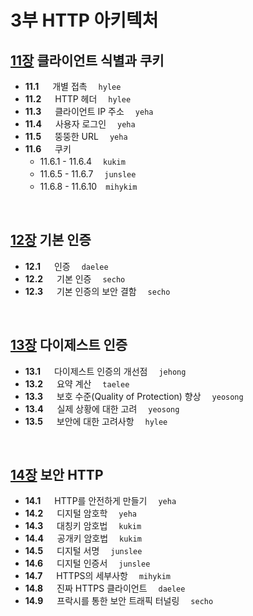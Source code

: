 # 3부 HTTP 아키텍처

## [11장](./11_Client_Identification_and_Cookies.md) 클라이언트 식별과 쿠키
- __11.1__ 　 개별 접촉　 `hylee`
- __11.2__ 　 HTTP 헤더　 `hylee`
- __11.3__ 　 클라이언트 IP 주소　 `yeha`
- __11.4__ 　 사용자 로그인　 `yeha`
- __11.5__ 　 뚱뚱한 URL　 `yeha`
- __11.6__ 　 쿠키
    - 11.6.1 - 11.6.4　 `kukim`
    - 11.6.5 - 11.6.7　 `junslee`
    - 11.6.8 - 11.6.10　`mihykim`
<br>

## [12장](./12_Basic_Authentication.md) 기본 인증
- __12.1__ 　 인증　 `daelee`
- __12.2__ 　 기본 인증　 `secho`
- __12.3__ 　 기본 인증의 보안 결함　 `secho`
<br>

## [13장](./13_Digest_Authentication.md) 다이제스트 인증
- __13.1__ 　 다이제스트 인증의 개선점　 `jehong`
- __13.2__ 　 요약 계산　 `taelee`
- __13.3__ 　 보호 수준(Quality of Protection) 향상　 `yeosong`
- __13.4__ 　 실제 상황에 대한 고려　 `yeosong`
- __13.5__ 　 보안에 대한 고려사항　 `hylee`
<br>

## [14장](./14_Secure_HTTP.md) 보안 HTTP
- __14.1__ 　 HTTP를 안전하게 만들기　 `yeha`
- __14.2__ 　 디지털 암호학　 `yeha`
- __14.3__ 　 대칭키 암호법　 `kukim`
- __14.4__ 　 공개키 암호법　 `kukim`
- __14.5__ 　 디지털 서명　 `junslee`
- __14.6__ 　 디지털 인증서　 `junslee`
- __14.7__ 　 HTTPS의 세부사항　 `mihykim`
- __14.8__ 　 진짜 HTTPS 클라이언트　 `daelee`
- __14.9__ 　 프락시를 통한 보안 트래픽 터널링　 `secho`
